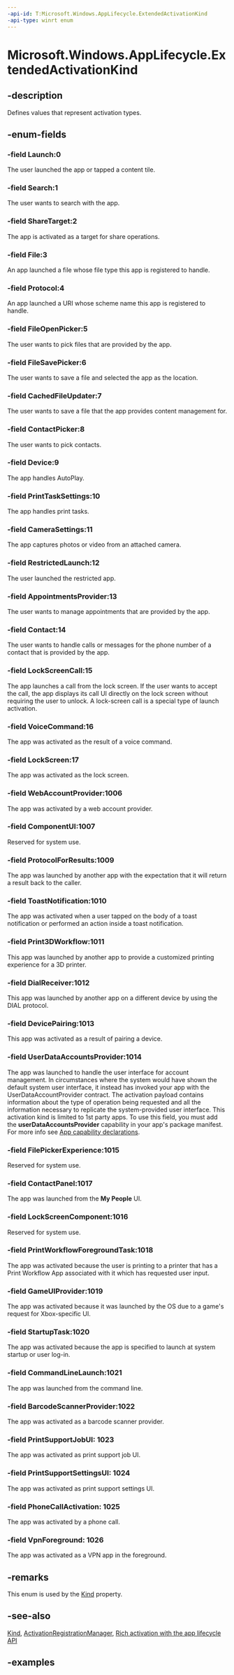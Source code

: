 ```yaml
---
-api-id: T:Microsoft.Windows.AppLifecycle.ExtendedActivationKind
-api-type: winrt enum
---
```


# Microsoft.Windows.AppLifecycle.ExtendedActivationKind

<!--
public enum ExtendedActivationKind
-->

## -description

Defines values that represent activation types.

## -enum-fields

### -field Launch:0

The user launched the app or tapped a content tile.

### -field Search:1

The user wants to search with the app.

### -field ShareTarget:2

The app is activated as a target for share operations.

### -field File:3

An app launched a file whose file type this app is registered to handle.

### -field Protocol:4

An app launched a URI whose scheme name this app is registered to handle.

### -field FileOpenPicker:5

The user wants to pick files that are provided by the app.

### -field FileSavePicker:6

The user wants to save a file and selected the app as the location.

### -field CachedFileUpdater:7

The user wants to save a file that the app provides content management for.

### -field ContactPicker:8

The user wants to pick contacts.

### -field Device:9

The app handles AutoPlay.

### -field PrintTaskSettings:10

The app handles print tasks.

### -field CameraSettings:11

The app captures photos or video from an attached camera.

### -field RestrictedLaunch:12

The user launched the restricted app.

### -field AppointmentsProvider:13

The user wants to manage appointments that are provided by the app.

### -field Contact:14

The user wants to handle calls or messages for the phone number of a contact that is provided by the app.

### -field LockScreenCall:15

The app launches a call from the lock screen. If the user wants to accept the call, the app displays its call UI directly on the lock screen without requiring the user to unlock. A lock-screen call is a special type of launch activation.

### -field VoiceCommand:16

The app was activated as the result of a voice command.

### -field LockScreen:17

The app was activated as the lock screen.

### -field WebAccountProvider:1006

The app was activated by a web account provider.

### -field ComponentUI:1007

Reserved for system use.

### -field ProtocolForResults:1009

The app was launched by another app with the expectation that it will return a result back to the caller.

### -field ToastNotification:1010

The app was activated when a user tapped on the body of a toast notification or performed an action inside a toast notification.

### -field Print3DWorkflow:1011

This app was launched by another app to provide a customized printing experience for a 3D printer.

### -field DialReceiver:1012

This app was launched by another app on a different device by using the DIAL protocol.

### -field DevicePairing:1013

This app was activated as a result of pairing a device.

### -field UserDataAccountsProvider:1014

The app was launched to handle the user interface for account management. In circumstances where the system would have shown the default system user interface, it instead has invoked your app with the UserDataAccountProvider contract. The activation payload contains information about the type of operation being requested and all the information necessary to replicate the system-provided user interface. This activation kind is limited to 1st party apps. To use this field, you must add the **userDataAccountsProvider** capability in your app's package manifest. For more info see [App capability declarations](/windows/uwp/packaging/app-capability-declarations).

### -field FilePickerExperience:1015

Reserved for system use.

### -field ContactPanel:1017

The app was launched from the **My People** UI.

### -field LockScreenComponent:1016

Reserved for system use.

### -field PrintWorkflowForegroundTask:1018

The app was activated because the user is printing to a printer that has a Print Workflow App associated with it which has requested user input.

### -field GameUIProvider:1019

The app was activated because it was launched by the OS due to a game's request for Xbox-specific UI.

### -field StartupTask:1020

The app was activated because the app is specified to launch at system startup or user log-in.

### -field CommandLineLaunch:1021

The app was launched from the command line.

### -field BarcodeScannerProvider:1022

The app was activated as a barcode scanner provider.

### -field PrintSupportJobUI: 1023

The app was activated as print support job UI.

### -field PrintSupportSettingsUI: 1024

The app was activated as print support settings UI.

### -field PhoneCallActivation: 1025

The app was activated by a phone call.

### -field VpnForeground: 1026

The app was activated as a VPN app in the foreground.

## -remarks

This enum is used by the [Kind](appactivationarguments_kind.md) property.

## -see-also

[Kind](appactivationarguments_kind.md), [ActivationRegistrationManager](activationregistrationmanager.md), [Rich activation with the app lifecycle API](/windows/apps/windows-app-sdk/applifecycle/applifecycle-rich-activation)

## -examples


